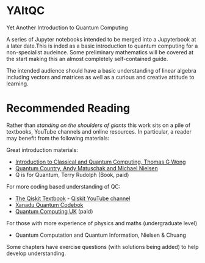 # YAItQC
Yet Another Introduction to Quantum Computing 

A series of Jupyter notebooks intended to be merged into a Jupyterbook at a later date.This is inded as a basic introduction to quantum computing for a non-specialist audeince. Some preliminary mathematics will be covered at the start making this an almost completely self-contained guide. 

The intended audience should have a basic understanding of linear algebra including vectors and matrices as well as a curious and creative attitude to learning. 

# Recommended Reading 

Rather than *standing on the shoulders of giants* this work sits on a pile of textbooks, YouTube channels and online resources. In particular, a reader may benefit from the following materials: 

Great introduction materials:


- [Introduction to Classical and Quantum Computing, Thomas G Wong](http://www.thomaswong.net/introduction-to-classical-and-quantum-computing-1e2p.pdf)
- [Quantum Country, Andy Matuschak and Michael Nielsen](https://quantum.country/)
- Q is for Quantum, Terry Rudolph (Book, paid)


For more coding based understanding of QC:

- [The Qiskit Textbook](https://qiskit.org/textbook/preface.html) 
        - [Qiskit YouTube channel](https://www.youtube.com/c/qiskit)
- [Xanadu Quantum Codebok](https://codebook.xanadu.ai/) 
- [Quantum Computing UK](https://quantumcomputinguk.org/) (paid)


For those with more experience of physics and maths (undergraduate level)

- Quantum Computation and Quantum Information, Nielsen & Chuang 

Some chapters have exercise questions (with solutions being added) to help develop understanding. 
